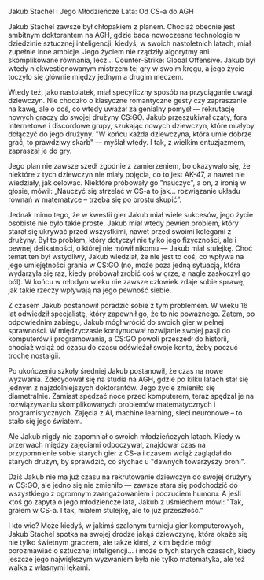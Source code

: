 Jakub Stachel i Jego Młodzieńcze Lata: Od CS-a do AGH

Jakub Stachel zawsze był chłopakiem z planem. Chociaż obecnie jest ambitnym doktorantem na AGH, gdzie bada nowoczesne technologie w dziedzinie sztucznej inteligencji, kiedyś, w swoich nastoletnich latach, miał zupełnie inne ambicje. Jego życiem nie rządziły algorytmy ani skomplikowane równania, lecz… Counter-Strike: Global Offensive. Jakub był wtedy niekwestionowanym mistrzem tej gry w swoim kręgu, a jego życie toczyło się głównie między jednym a drugim meczem.

Wtedy też, jako nastolatek, miał specyficzny sposób na przyciąganie uwagi dziewczyn. Nie chodziło o klasyczne romantyczne gesty czy zapraszanie na kawę, ale o coś, co wtedy uważał za genialny pomysł — rekrutację nowych graczy do swojej drużyny CS:GO. Jakub przeszukiwał czaty, fora internetowe i discordowe grupy, szukając nowych dziewczyn, które miałyby dołączyć do jego drużyny. "W końcu każda dziewczyna, która umie dobrze grać, to prawdziwy skarb" — myślał wtedy. I tak, z wielkim entuzjazmem, zapraszał je do gry.

Jego plan nie zawsze szedł zgodnie z zamierzeniem, bo okazywało się, że niektóre z tych dziewczyn nie miały pojęcia, co to jest AK-47, a nawet nie wiedziały, jak celować. Niektóre próbowały go "nauczyć", a on, z ironią w głosie, mówił: „Nauczyć się strzelać w CS-a to jak... rozwiązanie układu równań w matematyce – trzeba się po prostu skupić”.

Jednak mimo tego, że w kwestii gier Jakub miał wiele sukcesów, jego życie osobiste nie było takie proste. Jakub miał wtedy pewien problem, który starał się ukrywać przed wszystkimi, nawet przed swoimi kolegami z drużyny. Był to problem, który dotyczył nie tylko jego fizyczności, ale i pewnej delikatności, o której nie mówił nikomu — Jakub miał stulejkę. Choć temat ten był wstydliwy, Jakub wiedział, że nie jest to coś, co wpływa na jego umiejętności grania w CS:GO (no, może poza jedną sytuacją, która wydarzyła się raz, kiedy próbował zrobić coś w grze, a nagle zaskoczył go ból). W końcu w młodym wieku nie zawsze człowiek zdaje sobie sprawę, jak takie rzeczy wpływają na jego pewność siebie.

Z czasem Jakub postanowił poradzić sobie z tym problemem. W wieku 16 lat odwiedził specjalistę, który zapewnił go, że to nic poważnego. Zatem, po odpowiednim zabiegu, Jakub mógł wrócić do swoich gier w pełnej sprawności. W międzyczasie kontynuował rozwijanie swojej pasji do komputerów i programowania, a CS:GO powoli przeszedł do historii, chociaż wciąż od czasu do czasu odświeżał swoje konto, żeby poczuć trochę nostalgii.

Po ukończeniu szkoły średniej Jakub postanowił, że czas na nowe wyzwania. Zdecydował się na studia na AGH, gdzie po kilku latach stał się jednym z najzdolniejszych doktorantów. Jego życie zmieniło się diametralnie. Zamiast spędzać noce przed komputerem, teraz spędzał je na rozwiązywaniu skomplikowanych problemów matematycznych i programistycznych. Zajęcia z AI, machine learning, sieci neuronowe – to stało się jego światem.

Ale Jakub nigdy nie zapomniał o swoich młodzieńczych latach. Kiedy w przerwach między zajęciami odpoczywał, znajdował czas na przypomnienie sobie starych gier z CS-a i czasem wciąż zaglądał do starych drużyn, by sprawdzić, co słychać u "dawnych towarzyszy broni".

Dziś Jakub nie ma już czasu na rekrutowanie dziewczyn do swojej drużyny w CS:GO, ale jedno się nie zmieniło — zawsze stara się podchodzić do wszystkiego z ogromnym zaangażowaniem i poczuciem humoru. A jeśli ktoś go zapyta o jego młodzieńcze lata, Jakub z uśmiechem mówi: "Tak, grałem w CS-a. I tak, miałem stulejkę, ale to już przeszłość."

I kto wie? Może kiedyś, w jakimś szalonym turnieju gier komputerowych, Jakub Stachel spotka na swojej drodze jakąś dziewczynę, która okaże się nie tylko świetnym graczem, ale także kimś, z kim będzie mógł porozmawiać o sztucznej inteligencji… i może o tych starych czasach, kiedy jeszcze jego największym wyzwaniem była nie tylko matematyka, ale też walka z własnymi lękami.

